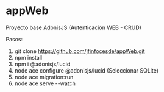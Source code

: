 # appWeb

Proyecto base AdonisJS (Autenticación WEB - CRUD)

Pasos:

1. git clone https://github.com/jfinfocesde/appWeb.git
2. npm install
3. npm i @adonisjs/lucid
4. node ace configure @adonisjs/lucid     (Seleccionar SQLite)
5. node ace migration:run
6. node ace serve --watch



